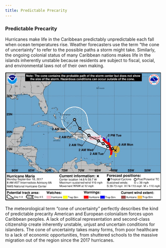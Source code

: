 ```yaml
---
title: Predictable Precarity
---
```


### Predictable Precarity

Hurricanes make life in the Caribbean predictably unpredictable each fall when ocean temperatures rise. Weather forecasters use the term “the cone of uncertainty” to refer to the possible paths a storm might take. Similarly, the ongoing colonial status of many Caribbean nations makes life in the islands inherently unstable because residents are subject to fiscal, social, and environmental laws not of their own making.

![A NOAA trajectory prediction map for hurricane Maria featuring its cone of uncertainty.](assets/images/cone-of-uncertainty.jpeg)

The meteorological term “cone of uncertainty” perfectly describes the kind of predictable precarity American and European colonialism forces upon Caribbean peoples. A lack of political representation and second-class citizenship create inherently unstable, unjust and uncertain conditions for islanders. The cone of uncertainty takes many forms, from poor healthcare to a lack of economic opportunities, from shuttered schools to the massive migration out of the region since the 2017 hurricanes. 
